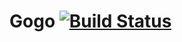 # Gogo [![Build Status](https://travis-ci.org/crazyguitar/Gogo.svg?branch=master)](https://travis-ci.org/crazyguitar/Gogo)
